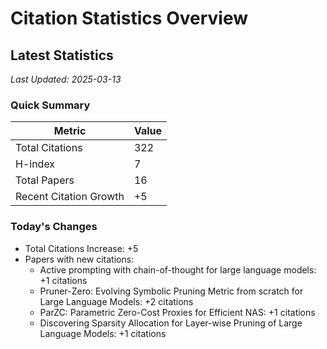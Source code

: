 # Citation Statistics Overview

## Latest Statistics
*Last Updated: 2025-03-13*

### Quick Summary
| Metric | Value |
| ------ | ----- |
| Total Citations | 322 |
| H-index | 7 |
| Total Papers | 16 |
| Recent Citation Growth | +5 |

### Today's Changes
- Total Citations Increase: +5
- Papers with new citations:
  - Active prompting with chain-of-thought for large language models: +1 citations
  - Pruner-Zero: Evolving Symbolic Pruning Metric from scratch for Large Language Models: +2 citations
  - ParZC: Parametric Zero-Cost Proxies for Efficient NAS: +1 citations
  - Discovering Sparsity Allocation for Layer-wise Pruning of Large Language Models: +1 citations